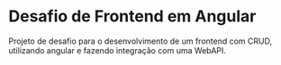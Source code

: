 # Desafio de Frontend em Angular

Projeto de desafio para o desenvolvimento de um frontend com CRUD, utilizando angular e fazendo integração com uma WebAPI.
